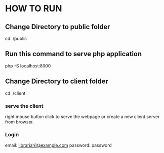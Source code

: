 # HOW TO RUN

## Change Directory to public folder

cd ./public

## Run this command to serve php application

php -S localhost:8000

## Change Directory to client folder

cd ./client

### serve the client

right mouse button click to serve the webpage or create a new client server from browser.

### Login

email: librarian1@example.com
password: password
